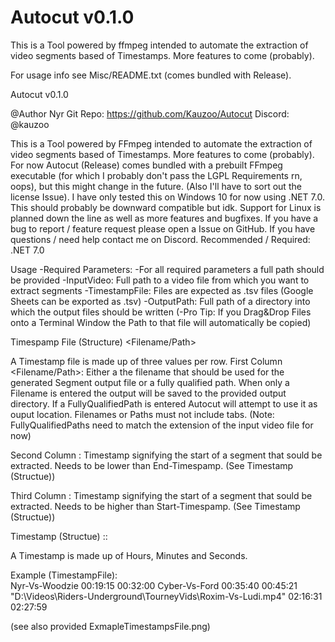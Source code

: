 # Autocut v0.1.0

This is a Tool powered by ffmpeg intended to automate the extraction of video segments based of Timestamps.
More features to come (probably).

For usage info see Misc/README.txt (comes bundled with Release).

Autocut v0.1.0

@Author Nyr
Git Repo:	https://github.com/Kauzoo/Autocut
Discord:	@kauzoo

This is a Tool powered by FFmpeg intended to automate the extraction of video segments based of Timestamps. More features to come (probably).
For now Autocut (Release) comes bundled with a prebuilt FFmpeg executable (for which I probably don't pass the LGPL Requirements rn, oops),
but this might change in the future. (Also I'll have to sort out the license Issue).
I have only tested this on Windows 10 for now using .NET 7.0. This should probably be downward compatible but idk.
Support for Linux is planned down the line as well as more features and bugfixes.
If you have a bug to report / feature request please open a Issue on GitHub.
If you have questions / need help contact me on Discord.
Recommended / Required: .NET 7.0



Usage
-Required Parameters:	<InputVideo>	<TimespampFile>		<OutputPath>
-For all required parameters a full path should be provided
-InputVideo:	Full path to a video file from which you want to extract segments
-TimestampFile:	Files are expected as .tsv files (Google Sheets can be exported as .tsv)
-OutputPath:	Full path of a directory into which the output files should be written
(-Pro Tip: If you Drag&Drop Files onto a Terminal Window the Path to that file will automatically be copied)


Timespamp File (Structure)
<Filename/Path> <Start> <End>

A Timestamp file is made up of three values per row.
First Column <Filename/Path>:		Either a the filename that should be used for the generated Segment output file or a fully qualified path.
									When only a Filename is entered the output will be saved to the provided output directory.
									If a FullyQualifiedPath is entered Autocut will attempt to use it as ouput location.
									Filenames or Paths must not include tabs.
									(Note: FullyQualifiedPaths need to match the extension of the input video file for now)
								
Second Column <Start-Timespamp>:	Timestamp signifying the start of a segment that sould be extracted. Needs to be lower than End-Timespamp.
									(See Timestamp (Structue))
									
Third Column <End-Timespamp>:		Timestamp signifying the start of a segment that sould be extracted. Needs to be higher than Start-Timespamp.
									(See Timestamp (Structue))
									
	
	
Timestamp (Structue)
<HH>:<MM>:<SS>

A Timestamp is made up of Hours, Minutes and Seconds.



Example (TimestampFile):	
Nyr-Vs-Woodzie	00:19:15	00:32:00
Cyber-Vs-Ford	00:35:40	00:45:21
"D:\Videos\Riders-Underground\TourneyVids\Roxim-Vs-Ludi.mp4"	02:16:31	02:27:59

(see also provided ExmapleTimestampsFile.png)
